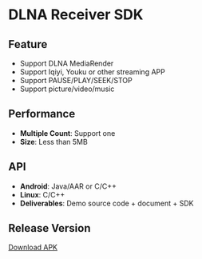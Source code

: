 # DLNA Receiver SDK

## Feature

* Support DLNA MediaRender     
* Support Iqiyi, Youku or other streaming APP                                           
* Support PAUSE/PLAY/SEEK/STOP     
* Support picture/video/music                               

## Performance       

* **Multiple Count**: Support one                                                                    
* **Size**: Less than 5MB                                

## API

* **Android**: Java/AAR or C/C++              
* **Linux**: C/C++     
* **Deliverables**: Demo source code + document + SDK                                          

## Release Version              
   
[Download APK](https://github.com/WirelessPresentation/WirelessDisplay/releases/download/latest/BJCastTV.apk)

